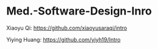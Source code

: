 # Med.-Software-Design-Inro
Xiaoyu Qi: https://github.com/xiaoyusaraqi/intro

Yiying Huang: https://github.com/yiyh19/Intro
